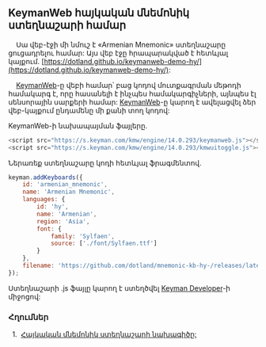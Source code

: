 ## KeymanWeb հայկական մնեմոնիկ ստեղնաշարի համար

&nbsp;&nbsp;&nbsp;&nbsp;Սա վեբ-էջի մի նմուշ է «Armenian Mnemonic» ստեղնաշարը ցուցադրելու համար: Այս վեբ էջը հրապարակված է հետևյալ կայքում. [https://dotland.github.io/keymanweb-demo-hy/](https://dotland.github.io/keymanweb-demo-hy/):

&nbsp;&nbsp;&nbsp;&nbsp;[KeymanWeb](https://keymanweb.com/)-ը վեբի համար՝ բաց կոդով մուտքագրման մեթոդի համակարգ է, որը հասանելի է ինչպես համակարգիչների, այնպես էլ սենսորային սարքերի համար: [KeymanWeb](https://keyman.com/developer/keymanweb/)-ը կարող է ավելացվել ձեր վեբ-կայքում ընդամենը մի քանի տող կոդով:

KeymanWeb-ի նախապայման ֆայլերը.

```js
<script src="https://s.keyman.com/kmw/engine/14.0.293/keymanweb.js"></script>
<script src="https://s.keyman.com/kmw/engine/14.0.293/kmwuitoggle.js"></script>
```

Ներառեք ստեղնաշարը կոդի հետևյալ ֆրագմենտով.

```js
keyman.addKeyboards({
    id: 'armenian_mnemonic',
    name: 'Armenian Mnemonic',
    languages: { 
        id: 'hy', 
        name: 'Armenian', 
        region: 'Asia',
        font: {
            family: 'Sylfaen',
            source: ['./font/Sylfaen.ttf']
        }
    }, 
    filename: 'https://github.com/dotland/mnemonic-kb-hy-/releases/latest/download/armenian_mnemonic.js'
});
```

Ստեղնաշարի .js ֆայլը կարող է ստեղծվել [Keyman Developer](https://keyman.com/developer/)-ի միջոցով:


### Հղումներ

<a id="1">&nbsp;&nbsp;1.&nbsp;</a>
[Հայկական մնեմոնիկ ստեղնաշարի նախագիծը:](https://github.com/dotland/mnemonic-kb-hy/blob/main/README.md) <br />

<!-- You can use the [editor on GitHub](https://github.com/dotland/keymanweb-demo-hy/edit/main/README.md) to maintain and preview the content for your website in Markdown files.

Whenever you commit to this repository, GitHub Pages will run [Jekyll](https://jekyllrb.com/) to rebuild the pages in your site, from the content in your Markdown files.

### Markdown

Markdown is a lightweight and easy-to-use syntax for styling your writing. It includes conventions for

```markdown
Syntax highlighted code block

# Header 1
## Header 2
### Header 3

- Bulleted
- List

1. Numbered
2. List

**Bold** and _Italic_ and `Code` text

[Link](url) and ![Image](src)
```

For more details see [Basic writing and formatting syntax](https://docs.github.com/en/github/writing-on-github/getting-started-with-writing-and-formatting-on-github/basic-writing-and-formatting-syntax).

### Jekyll Themes

Your Pages site will use the layout and styles from the Jekyll theme you have selected in your [repository settings](https://github.com/dotland/keymanweb-demo-hy/settings/pages). The name of this theme is saved in the Jekyll `_config.yml` configuration file.

### Support or Contact

Having trouble with Pages? Check out our [documentation](https://docs.github.com/categories/github-pages-basics/) or [contact support](https://support.github.com/contact) and we’ll help you sort it out. -->
